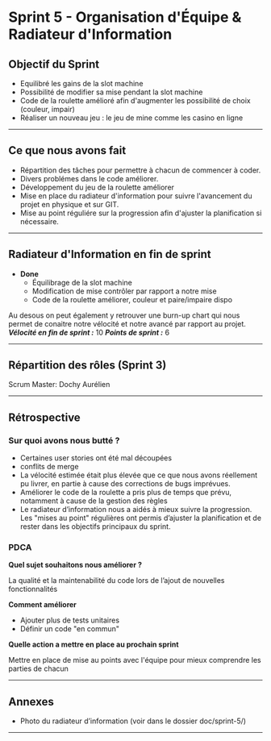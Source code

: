 # Sprint 5 - Organisation d'Équipe & Radiateur d'Information

## Objectif du Sprint

- Equilibré les gains de la slot machine 
- Possibilité de modifier sa mise pendant la slot machine
- Code de la roulette amélioré afin d'augmenter les possibilité de choix (couleur, impair)
- Réaliser un nouveau jeu : le jeu de mine comme les casino en ligne

---

## Ce que nous avons fait

- Répartition des tâches pour permettre à chacun de commencer à coder.
- Divers problémes dans le code améliorer.
- Développement du jeu de la roulette améliorer
- Mise en place du radiateur d'information pour suivre l'avancement du projet en physique et sur GIT.
- Mise au point réguliére sur la progression afin d'ajuster la planification si nécessaire.

---

## Radiateur d'Information en fin de sprint

- **Done**
    - Équilibrage de la slot machine
    - Modification de mise contrôler par rapport a notre mise
    - Code de la roulette améliorer, couleur et paire/impaire dispo

Au desous on peut également y retrouver une burn-up chart qui nous permet de conaitre notre vélocité et notre avancé par rapport au projet.
***Vélocité en fin de sprint :*** 10
***Points de sprint :*** 6

---

## Répartition des rôles (Sprint 3)

Scrum Master: Dochy Aurélien

---

## Rétrospective


### Sur quoi avons nous butté ?

- Certaines user stories ont été mal découpées
- conflits de merge
- La vélocité estimée était plus élevée que ce que nous avons réellement pu livrer, en partie à cause des corrections de bugs imprévues.
- Améliorer le code de la roulette a pris plus de temps que prévu, notamment à cause de la gestion des règles
- Le radiateur d’information nous a aidés à mieux suivre la progression. Les "mises au point" régulières ont permis d’ajuster la planification et de rester dans les objectifs principaux du sprint.


### PDCA

**Quel sujet souhaitons nous améliorer ?**

La qualité et la maintenabilité du code lors de l’ajout de nouvelles fonctionnalités

**Comment améliorer**

- Ajouter plus de tests unitaires
- Définir un code "en commun"

**Quelle action a mettre en place au prochain sprint**

Mettre en place de mise au points avec l'équipe pour mieux comprendre les parties de chacun

---

## Annexes

- Photo du radiateur d’information (voir dans le dossier doc/sprint-5/)

---
